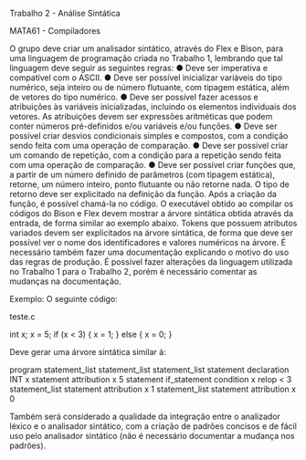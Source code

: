Trabalho 2 - Análise Sintática

MATA61 - Compiladores

O grupo deve criar um analisador sintático, através do Flex e Bison,
para uma linguagem de programação criada no Trabalho 1, lembrando
que tal linguagem deve seguir as seguintes regras:
● Deve ser imperativa e compatível com o ASCII.
● Deve ser possível inicializar variáveis do tipo numérico, seja inteiro
ou de número flutuante, com tipagem estática, além de vetores do
tipo numérico.
● Deve ser possível fazer acessos e atribuições às variáveis
inicializadas, incluindo os elementos individuais dos vetores. As
atribuições devem ser expressões aritméticas que podem conter
números pré-definidos e/ou variáveis e/ou funções.
● Deve ser possível criar desvios condicionais simples e compostos,
com a condição sendo feita com uma operação de comparação.
● Deve ser possível criar um comando de repetição, com a condição
para a repetição sendo feita com uma operação de comparação.
● Deve ser possível criar funções que, a partir de um número
definido de parâmetros (com tipagem estática), retorne, um
número inteiro, ponto flutuante ou não retorne nada. O tipo de
retorno deve ser explicitado na definição da função. Após a
criação da função, é possível chamá-la no código.
O executável obtido ao compilar os códigos do Bison e Flex devem
mostrar a árvore sintática obtida através da entrada, de forma similar ao
exemplo abaixo. Tokens que possuem atributos variados devem ser
explicitados na árvore sintática, de forma que deve ser possível ver o
nome dos identificadores e valores numéricos na árvore.
É necessário também fazer uma documentação explicando o motivo do
uso das regras de produção. É possível fazer alterações da linguagem
utilizada no Trabalho 1 para o Trabalho 2, porém é necessário comentar
as mudanças na documentação.

Exemplo:
O seguinte código:

teste.c

int x;
x = 5;
if (x < 3) {
    x = 1;
} else {
    x = 0;
}

Deve gerar uma árvore sintática similar à:


program
    statement_list
        statement_list
            statement_list
                statement
                    declaration
                        INT
                        x
            statement
                attribution
                    x
                    5
        statement
            if_statement
                condition
                    x
                    relop
                        <
                    3
                statement_list
                    statement
                        attribution
                            x
                            1
                statement_list
                    statement
                        attribution
                            x
                            0


Também será considerado a qualidade da integração entre o analizador
léxico e o analisador sintático, com a criação de padrões concisos e de
fácil uso pelo analisador sintático (não é necessário documentar a
mudança nos padrões).